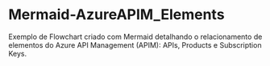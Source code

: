 # Mermaid-AzureAPIM_Elements
Exemplo de Flowchart criado com Mermaid detalhando o relacionamento de elementos do Azure API Management (APIM): APIs, Products e Subscription Keys.
